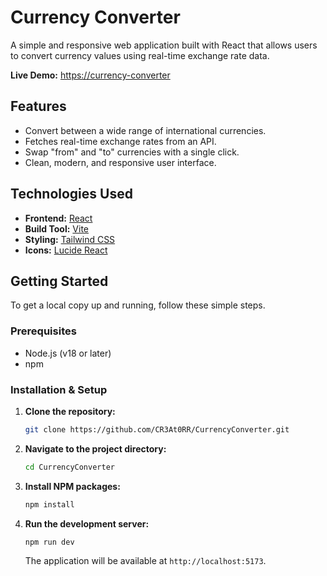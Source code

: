 # Currency Converter

A simple and responsive web application built with React that allows users to convert currency values using real-time exchange rate data.

**Live Demo:** [https://currency-converter](https://currency-converter-gold-nine.vercel.app/)

## Features

-   Convert between a wide range of international currencies.
-   Fetches real-time exchange rates from an API.
-   Swap "from" and "to" currencies with a single click.
-   Clean, modern, and responsive user interface.

## Technologies Used

-   **Frontend:** [React](https://reactjs.org/)
-   **Build Tool:** [Vite](https://vitejs.dev/)
-   **Styling:** [Tailwind CSS](https://tailwindcss.com/)
-   **Icons:** [Lucide React](https://lucide.dev/)

## Getting Started

To get a local copy up and running, follow these simple steps.

### Prerequisites

-   Node.js (v18 or later)
-   npm

### Installation & Setup

1.  **Clone the repository:**
    ```sh
    git clone https://github.com/CR3At0RR/CurrencyConverter.git
    ```
2.  **Navigate to the project directory:**
    ```sh
    cd CurrencyConverter
    ```
3.  **Install NPM packages:**
    ```sh
    npm install
    ```
4.  **Run the development server:**
    ```sh
    npm run dev
    ```
    The application will be available at `http://localhost:5173`.
